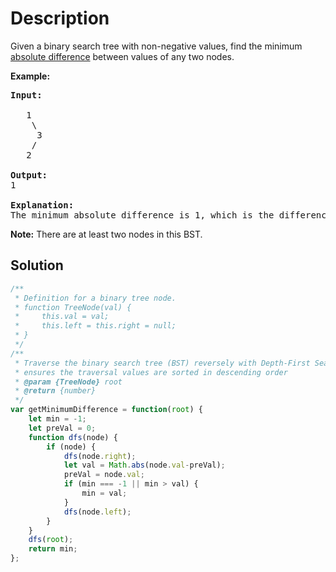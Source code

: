 # Description

Given a binary search tree with non-negative values, find the minimum [absolute difference](https://en.wikipedia.org/wiki/Absolute_difference) between values of any two nodes.

**Example:**
<pre>
<b>Input:</b><br>
   1
    \
     3
    /
   2<br>
<b>Output:</b>
1<br>
<b>Explanation:</b>
The minimum absolute difference is 1, which is the difference between 2 and 1 (or between 2 and 3).
</pre>

**Note:** There are at least two nodes in this BST.

## Solution
```javascript
/**
 * Definition for a binary tree node.
 * function TreeNode(val) {
 *     this.val = val;
 *     this.left = this.right = null;
 * }
 */
/**
 * Traverse the binary search tree (BST) reversely with Depth-First Search (DFS) algorithm
 * ensures the traversal values are sorted in descending order
 * @param {TreeNode} root
 * @return {number}
 */
var getMinimumDifference = function(root) {
    let min = -1;
    let preVal = 0;
    function dfs(node) {
        if (node) {
            dfs(node.right);
            let val = Math.abs(node.val-preVal);
            preVal = node.val;
            if (min === -1 || min > val) {
                min = val;
            }
            dfs(node.left);
        }
    }
    dfs(root);
    return min;
};
```